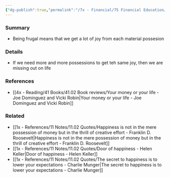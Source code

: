 ```yaml
---
{"dg-publish":true,"permalink":"/7x - Financial/75 Financial Education/75.01 Financial Notes/Have a high joy-to-stuff ratio/","title":"Have a high joy-to-stuff ratio","created":"2023-10-15T23:05:22.000+03:00","updated":"2024-02-14T20:17:37.989+03:00"}
---
```



### Summary
- Being frugal means that we get a lot of joy from each material possesion

### Details
- If we need more and more possessions to get teh same joy, then we are missing out on life

### References
- [[4x - Reading/41 Books/41.02 Book reviews/Your money or your life - Joe Dominguez and Vicki Robin\|Your money or your life - Joe Dominguez and Vicki Robin]]

### Related
- [[1x - References/11 Notes/11.02 Quotes/Happiness is not in the mere possession of money but in the thrill of creative effort - Franklin D. Roosevelt\|Happiness is not in the mere possession of money but in the thrill of creative effort - Franklin D. Roosevelt]]
- [[1x - References/11 Notes/11.02 Quotes/Door of happiness - Helen Keller\|Door of happiness - Helen Keller]]
- [[1x - References/11 Notes/11.02 Quotes/The secret to happiness is to lower your expectations - Charlie Munger\|The secret to happiness is to lower your expectations - Charlie Munger]]